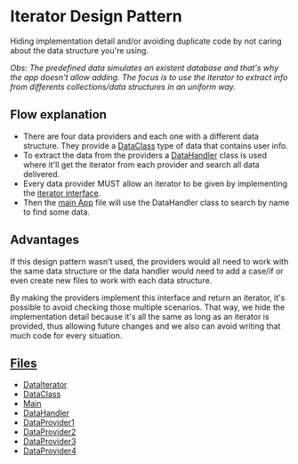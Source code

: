 # Iterator Design Pattern
Hiding implementation detail and/or avoiding duplicate code by not caring about the data structure you're using.

*Obs: The predefined data simulates an existent database and that's why the app doesn't allow adding. The focus is to use the iterator to extract info from differents collections/data structures in an uniform way.*

## Flow explanation

- There are four data providers and each one with a different data structure. They provide a [DataClass](https://github.com/HReborn/Random-Bits-of-Code/blob/main/IteratorDesignPattern/src/main/java/com/bitsofcode/iteratordesignpattern/avoidduplication/DataClass.java) type of data that contains user info.
- To extract the data from the providers a [DataHandler](https://github.com/HReborn/Random-Bits-of-Code/blob/main/IteratorDesignPattern/src/main/java/com/bitsofcode/iteratordesignpattern/avoidduplication/DataHandler.java) class is used where it'll get the iterator from each provider and search all data delivered.
- Every data provider MUST allow an iterator to be given by implementing the [iterator interface](https://github.com/HReborn/Random-Bits-of-Code/blob/main/IteratorDesignPattern/src/main/java/com/bitsofcode/iteratordesignpattern/avoidduplication/DataIterator.java).
- Then the [main App](https://github.com/HReborn/Random-Bits-of-Code/blob/main/IteratorDesignPattern/src/main/java/com/bitsofcode/iteratordesignpattern/avoidduplication/Main.java) file will use the DataHandler class to search by name to find some data.

## Advantages

If this design pattern wasn't used, the providers would all need to work with the same data structure or the data handler would need to add a case/if or even create new files to work with each data structure.

By making the providers implement this interface and return an iterator, it's possible to avoid checking those multiple scenarios. That way, we hide the implementation detail because it's all the same as long as an iterator is provided, thus allowing future changes and we also can avoid writing that much code for every situation.

## [Files](https://github.com/HReborn/Random-Bits-of-Code/tree/main/IteratorDesignPattern/src/main/java/com/bitsofcode/iteratordesignpattern/avoidduplication)

- [DataIterator](https://github.com/HReborn/Random-Bits-of-Code/blob/main/IteratorDesignPattern/src/main/java/com/bitsofcode/iteratordesignpattern/avoidduplication/DataIterator.java)
- [DataClass](https://github.com/HReborn/Random-Bits-of-Code/blob/main/IteratorDesignPattern/src/main/java/com/bitsofcode/iteratordesignpattern/avoidduplication/DataClass.java)
- [Main](https://github.com/HReborn/Random-Bits-of-Code/blob/main/IteratorDesignPattern/src/main/java/com/bitsofcode/iteratordesignpattern/avoidduplication/Main.java)
- [DataHandler](https://github.com/HReborn/Random-Bits-of-Code/blob/main/IteratorDesignPattern/src/main/java/com/bitsofcode/iteratordesignpattern/avoidduplication/DataHandler.java)
- [DataProvider1](https://github.com/HReborn/Random-Bits-of-Code/blob/main/IteratorDesignPattern/src/main/java/com/bitsofcode/iteratordesignpattern/avoidduplication/DataProvider1.java)
- [DataProvider2](https://github.com/HReborn/Random-Bits-of-Code/blob/main/IteratorDesignPattern/src/main/java/com/bitsofcode/iteratordesignpattern/avoidduplication/DataProvider2.java)
- [DataProvider3](https://github.com/HReborn/Random-Bits-of-Code/blob/main/IteratorDesignPattern/src/main/java/com/bitsofcode/iteratordesignpattern/avoidduplication/DataProvider3.java)
- [DataProvider4](https://github.com/HReborn/Random-Bits-of-Code/blob/main/IteratorDesignPattern/src/main/java/com/bitsofcode/iteratordesignpattern/avoidduplication/DataProvider4.java)
